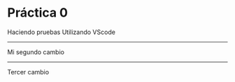  # Práctica 0
Haciendo pruebas 
Utilizando VScode

**********************
Mi segundo cambio 
**********************

Tercer cambio 